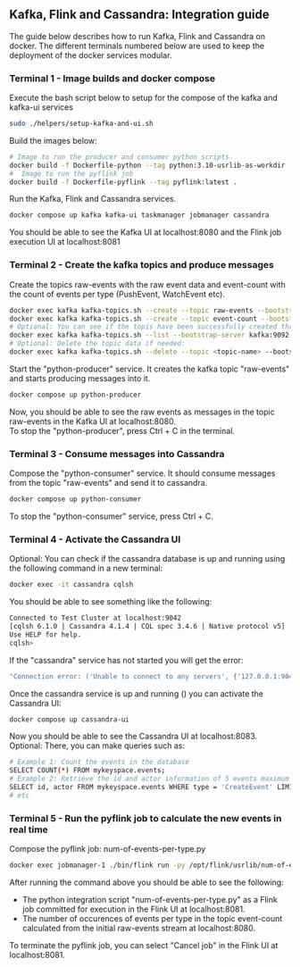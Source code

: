 ## Kafka, Flink and Cassandra: Integration guide

The guide below describes how to run Kafka, Flink and Cassandra on docker. 
The different terminals numbered below are used to keep the deployment of the docker services modular.


### Terminal 1 - Image builds and docker compose
Execute the bash script below to setup for the compose of the kafka and kafka-ui services
```sh
sudo ./helpers/setup-kafka-and-ui.sh
```
Build the images below: 
```sh
# Image to run the producer and consumer python scripts
docker build -f Dockerfile-python --tag python:3.10-usrlib-as-workdir .
#  Image to run the pyflink job 
docker build -f Dockerfile-pyflink --tag pyflink:latest .
```


Run the Kafka, Flink and Cassandra services.
```sh
docker compose up kafka kafka-ui taskmanager jobmanager cassandra 
```
You should be able to see the Kafka UI at localhost:8080 and the Flink job execution UI at localhost:8081

### Terminal 2 - Create the kafka topics and produce messages
Create the topics raw-events with the raw event data and event-count with the count of events per type (PushEvent, WatchEvent etc).
```sh
docker exec kafka kafka-topics.sh --create --topic raw-events --bootstrap-server kafka:9092
docker exec kafka kafka-topics.sh --create --topic event-count --bootstrap-server kafka:9092
# Optional: You can see if the topis have been successfully created through the command:
docker exec kafka kafka-topics.sh --list --bootstrap-server kafka:9092
# Optional: Delete the topic data if needed:
docker exec kafka kafka-topics.sh --delete --topic <topic-name> --bootstrap-server kafka:9092
```


Start the "python-producer" service. It creates the kafka topic "raw-events" and starts producing messages into it.


```sh
docker compose up python-producer 
```
Now, you should be able to see the raw events as messages in the topic raw-events in the Kafka UI at localhost:8080.<br>
To stop the "python-producer", press Ctrl + C in the terminal.


### Terminal 3 - Consume messages into Cassandra
Compose the "python-consumer" service. It should consume messages from the topic "raw-events" and send it to cassandra.<br>
```sh
docker compose up python-consumer 
```
To stop the "python-consumer" service, press Ctrl + C.

### Terminal 4 - Activate the Cassandra UI

Optional: You can check if the cassandra database is up and running using the following command in a new terminal: 
```sh 
docker exec -it cassandra cqlsh
```
You should be able to see something like the following:
```sh
Connected to Test Cluster at localhost:9042
[cqlsh 6.1.0 | Cassandra 4.1.4 | CQL spec 3.4.6 | Native protocol v5]
Use HELP for help.
cqlsh> 
```

If the "cassandra" service has not started you will get the error:
```sh
"Connection error: ('Unable to connect to any servers', {'127.0.0.1:9042': ConnectionRefusedError(111, "Tried connecting to [('127.0.0.1', 9042)]. Last error: Connection refused")})"
```

Once the cassandra service is up and running 
()
you can activate the Cassandra UI:
```sh
docker compose up cassandra-ui
```
Now you should be able to see the Cassandra UI at localhost:8083. <br>
Optional: There, you can make queries such as: 
```sh
# Example 1: Count the events in the database
SELECT COUNT(*) FROM mykeyspace.events;
# Example 2: Retrieve the id and actor information of 5 events maximum of type
SELECT id, actor FROM mykeyspace.events WHERE type = 'CreateEvent' LIMIT 5 ALLOW FILTERING;
# etc
```

### Terminal 5 - Run the pyflink job to calculate the new events in real time 
Compose the pyflink job: num-of-events-per-type.py
```sh
docker exec jobmanager-1 ./bin/flink run -py /opt/flink/usrlib/num-of-events-per-type.py --jarfile /opt/flink/connectors/flink-sql-connector-kafka-3.0.2-1.18.jar
```

After running the command above you should be able to see the following:
- The python integration script "num-of-events-per-type.py" as a Flink job committed for execution in the Flink UI at localhost:8081.
- The number of occurences of events per type in the topic event-count calculated from the initial raw-events stream at localhost:8080.<br>

To terminate the pyflink job, you can select "Cancel job" in the Flink UI at localhost:8081.